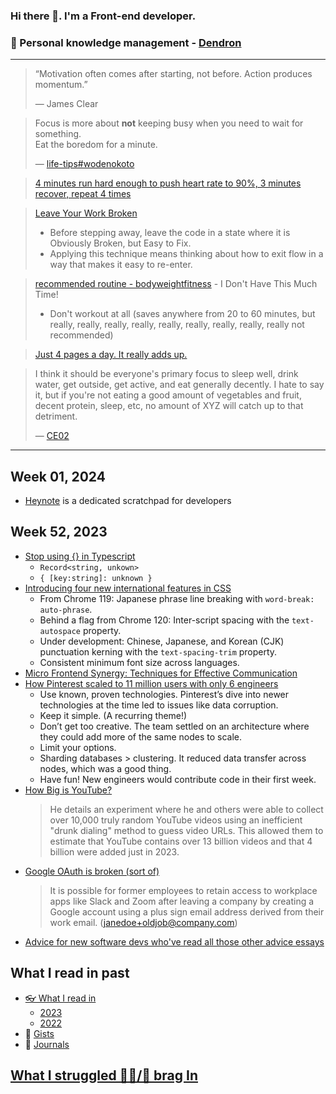 ### Hi there 👋. I'm a Front-end developer.
### 🌱 Personal knowledge management - [Dendron](https://luke-snaw.github.io/)

---

> “Motivation often comes after starting, not before. Action produces momentum.”
>
> — James Clear

> Focus is more about **not** keeping busy when you need to wait for something.  
> Eat the boredom for a minute.
>
> — [life-tips#wodenokoto](https://luke-snaw.github.io/notes/ettkt3iClONnxpbGwBVLl/#wodenokoto)

> [4 minutes run hard enough to push heart rate to 90%, 3 minutes recover, repeat 4 times](https://news.ycombinator.com/item?id=34213181)

> [Leave Your Work Broken](https://census.dev/blog/an-on-ramp-to-flow)
>
> - Before stepping away, leave the code in a state where it is Obviously Broken, but Easy to Fix.
> - Applying this technique means thinking about how to exit flow in a way that makes it easy to re-enter.

> [recommended routine - bodyweightfitness](https://www.reddit.com/r/bodyweightfitness/wiki/kb/recommended_routine/) - I Don't Have This Much Time!
>
> - Don't workout at all (saves anywhere from 20 to 60 minutes, but really, really, really, really, really, really, really, really, really not recommended)

> [Just 4 pages a day. It really adds up.](https://news.ycombinator.com/item?id=34779980)

> I think it should be everyone's primary focus to sleep well, drink water, get outside, get active, and eat generally decently. I hate to say it, but if you're not eating a good amount of vegetables and fruit, decent protein, sleep, etc, no amount of XYZ will catch up to that detriment.
>
> — [CE02](https://news.ycombinator.com/item?id=35056071)

---

## Week 01, 2024

- [Heynote](https://github.com/heyman/heynote/) is a dedicated scratchpad for developers

## Week 52, 2023

- [Stop using {} in Typescript](https://medium.com/@sukheja.varun/stop-using-in-typescript-ed24d3532d9e)
  - `Record<string, unkown>`
  - `{ [key:string]: unknown }`
- [Introducing four new international features in CSS](https://developer.chrome.com/blog/css-i18n-features?hl=en)
  - From Chrome 119: Japanese phrase line breaking with `word-break: auto-phrase`.
  - Behind a flag from Chrome 120: Inter-script spacing with the `text-autospace` property.
  - Under development: Chinese, Japanese, and Korean (CJK) punctuation kerning with the `text-spacing-trim` property.
  - Consistent minimum font size across languages.
- [Micro Frontend Synergy: Techniques for Effective Communication](https://medium.com/@rk-tech/micro-frontend-synergy-techniques-for-effective-communication-97df104931ed)
- [How Pinterest scaled to 11 million users with only 6 engineers](https://read.engineerscodex.com/p/how-pinterest-scaled-to-11-million)
  - Use known, proven technologies. Pinterest’s dive into newer technologies at the time led to issues like data corruption.
  - Keep it simple. (A recurring theme!)
  - Don’t get too creative. The team settled on an architecture where they could add more of the same nodes to scale.
  - Limit your options.
  - Sharding databases > clustering. It reduced data transfer across nodes, which was a good thing.
  - Have fun! New engineers would contribute code in their first week.
- [How Big is YouTube?](https://ethanzuckerman.com/2023/12/22/how-big-is-youtube/)
  > He details an experiment where he and others were able to collect over 10,000 truly random YouTube videos using an inefficient "drunk dialing" method to guess video URLs.
  > This allowed them to estimate that YouTube contains over 13 billion videos and that 4 billion were added just in 2023.
- [Google OAuth is broken (sort of)](https://trufflesecurity.com/blog/google-oauth-is-broken-sort-of/)
  > It is possible for former employees to retain access to workplace apps like Slack and Zoom after leaving a company by creating a Google account using a plus sign email address derived from their work email. (janedoe+oldjob@company.com)
- [Advice for new software devs who've read all those other advice essays](https://buttondown.email/hillelwayne/archive/advice-for-new-software-devs-whove-read-all-those/)

## What I read in past

- [👓 What I read in](https://luke-snaw.github.io/notes/t9eilmx27nd8ytoelbm5v10/)
  - [2023](https://luke-snaw.github.io/notes/d9io1hr2n9vdbvucvy3iquj/)
  - [2022](https://luke-snaw.github.io/notes/l4c5ilaotvka1yh10wv88cy/)
- 📝 [Gists](https://gist.github.com/Luke-SNAW)
- 📜 [Journals](https://luke-snaw.github.io/Luke-SNAW__netlify-CMS.github.io/)

## [What I struggled 🧗‍♂️/📣 brag In](https://luke-snaw.github.io/notes/6645fjtiqxtko03nuccgjj2/)
<!--
**Luke-SNAW/Luke-SNAW** is a ✨ _special_ ✨ repository because its `README.md` (this file) appears on your GitHub profile.

Here are some ideas to get you started:

- 🔭 I’m currently working on ...
- 🌱 I’m currently learning ...
- 👯 I’m looking to collaborate on ...
- 🤔 I’m looking for help with ...
- 💬 Ask me about ...
- 📫 How to reach me: ...
- 😄 Pronouns: ...
- ⚡ Fun fact: ...
-->
